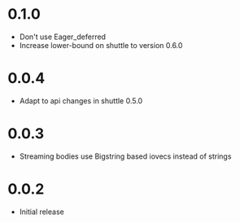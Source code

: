 # 0.1.0

* Don't use Eager_deferred
* Increase lower-bound on shuttle to version 0.6.0

# 0.0.4

* Adapt to api changes in shuttle 0.5.0

# 0.0.3

* Streaming bodies use Bigstring based iovecs instead of strings

# 0.0.2

* Initial release
